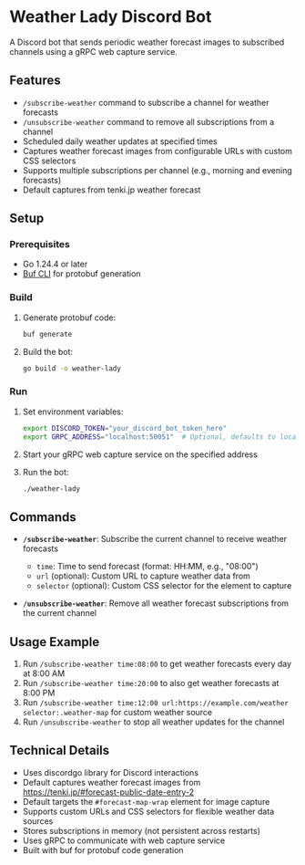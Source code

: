 # Weather Lady Discord Bot

A Discord bot that sends periodic weather forecast images to subscribed channels using a gRPC web capture service.

## Features

- `/subscribe-weather` command to subscribe a channel for weather forecasts
- `/unsubscribe-weather` command to remove all subscriptions from a channel
- Scheduled daily weather updates at specified times
- Captures weather forecast images from configurable URLs with custom CSS selectors
- Supports multiple subscriptions per channel (e.g., morning and evening forecasts)
- Default captures from tenki.jp weather forecast

## Setup

### Prerequisites

- Go 1.24.4 or later
- [Buf CLI](https://docs.buf.build/installation) for protobuf generation

### Build

1. Generate protobuf code:
   ```bash
   buf generate
   ```

2. Build the bot:
   ```bash
   go build -o weather-lady
   ```

### Run

1. Set environment variables:
   ```bash
   export DISCORD_TOKEN="your_discord_bot_token_here"
   export GRPC_ADDRESS="localhost:50051"  # Optional, defaults to localhost:50051
   ```

2. Start your gRPC web capture service on the specified address

3. Run the bot:
   ```bash
   ./weather-lady
   ```

## Commands

- **`/subscribe-weather`**: Subscribe the current channel to receive weather forecasts
  - `time`: Time to send forecast (format: HH:MM, e.g., "08:00")
  - `url` (optional): Custom URL to capture weather data from
  - `selector` (optional): Custom CSS selector for the element to capture
  
- **`/unsubscribe-weather`**: Remove all weather forecast subscriptions from the current channel

## Usage Example

1. Run `/subscribe-weather time:08:00` to get weather forecasts every day at 8:00 AM
2. Run `/subscribe-weather time:20:00` to also get weather forecasts at 8:00 PM  
3. Run `/subscribe-weather time:12:00 url:https://example.com/weather selector:.weather-map` for custom weather source
4. Run `/unsubscribe-weather` to stop all weather updates for the channel

## Technical Details

- Uses discordgo library for Discord interactions
- Default captures weather forecast images from https://tenki.jp/#forecast-public-date-entry-2 
- Default targets the `#forecast-map-wrap` element for image capture
- Supports custom URLs and CSS selectors for flexible weather data sources
- Stores subscriptions in memory (not persistent across restarts)
- Uses gRPC to communicate with web capture service
- Built with buf for protobuf code generation
